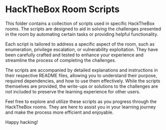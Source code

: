# HackTheBox Room Scripts

This folder contains a collection of scripts used in specific HackTheBox rooms. The scripts are designed to aid in solving the challenges presented in the room by automating certain tasks or providing helpful functionality.

Each script is tailored to address a specific aspect of the room, such as enumeration, privilege escalation, or vulnerability exploitation. They have been carefully crafted and tested to enhance your experience and streamline the process of completing the challenges.

The scripts are accompanied by detailed explanations and instructions in their respective README files, allowing you to understand their purpose, required dependencies, and how to use them effectively. While the scripts themselves are provided, the write-ups or solutions to the challenges are not included to preserve the learning experience for other users.

Feel free to explore and utilize these scripts as you progress through the HackTheBox rooms. They are here to assist you in your learning journey and make the process more efficient and enjoyable.

Happy hacking!
